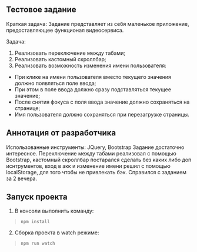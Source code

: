 ## Тестовое задание

Краткая задача: Задание представляет из себя маленькое приложение, предоставляющее функционал
видеосервиса.

Задача:
1. Реализовать переключение между табами;
2. Реализовать кастомный скроллбар;
3. Реализовать возможность изменения имени пользователя:
- При клике на имени пользователя вместо текущего значения должно
появляться поле ввода;
- При этом в поле ввода должно сразу подставляться текущее значение;
- После снятия фокуса с поля ввода значение должно сохраняться на странице;
- Имя пользователя должно сохраняться при перезагрузке страницы.

## Аннотация от разработчика

Использованные инструменты: JQuery, Bootstrap
Задание достаточно интересное. Переключение между табами реализовал с помощью Bootstrap, кастомный скроллбар постарался сделать без каких либо доп иснтрументов, вход в акк и изменение имени решил с помощью localStorage, для того чтобы не привлекать бэк. Справился с заданием за 2 вечера.

## Запуск проекта

1. В консоли выполнить команду:
>`npm install`
 
2. Сборка проекта в watch режиме:
>`npm run watch` 
